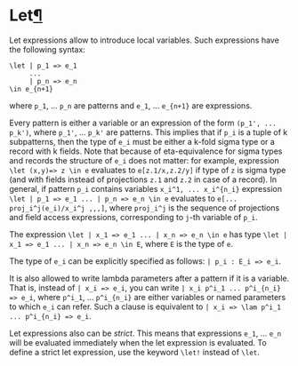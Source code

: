 <h1 id="let">Let<a class="headerlink" href="#let" title="Permanent link">&para;</a></h1>

Let expressions allow to introduce local variables.
Such expressions have the following syntax:

```arend
\let | p_1 => e_1
     ...
     | p_n => e_n
\in e_{n+1}
```

where `p_1`, ... `p_n` are patterns and `e_1`, ... `e_{n+1}` are expressions.

Every pattern is either a variable or an expression of the form `(p_1', ... p_k')`,
where `p_1'`, ... `p_k'` are patterns. This implies that if `p_i` is a tuple of k subpatterns,
then the type of `e_i` must be either a k-fold sigma type or a record with k fields.
Note that because of eta-equivalence for sigma types and records the structure of
`e_i` does not matter: for example, expression `\let (x,y)=> z \in e` evaluates to
`e[z.1/x,z.2/y]` if type of `z` is sigma type (and with fields instead of projections
`z.1` and `z.2` in case of a record). In general, if pattern `p_i` contains
variables `x_i^1, ... x_i^{n_i}` expression 
`\let | p_1 => e_1 ... | p_n => e_n \in e` evaluates to `e[... proj_i^j(e_i)/x_i^j ,,,]`,
where `proj_i^j` is the sequence of projections and field access expressions, corresponding to 
`j`-th variable of `p_i`. 

The expression `\let | x_1 => e_1 ... | x_n => e_n \in e` has type 
`\let | x_1 => e_1 ... | x_n => e_n \in E`, where `E` is the type of `e`.
 
The type of `e_i` can be explicitly specified as follows: `| p_i : E_i => e_i`.

It is also allowed to write lambda parameters after a pattern if it is a variable.
That is, instead of `| x_i => e_i`, you can write `| x_i p^i_1 ... p^i_{n_i} => e_i`,
where `p^i_1`, ... `p^i_{n_i}` are either variables or named parameters to which `e_i` can refer.
Such a clause is equivalent to `| x_i => \lam p^i_1 ... p^i_{n_i} => e_i`.

Let expressions also can be _strict_.
This means that expressions `e_1`, ... `e_n` will be evaluated immediately when the let expression is evaluated.
To define a strict let expression, use the keyword `\let!` instead of `\let`.
